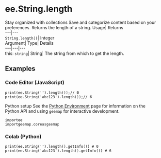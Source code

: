  
#  ee.String.length 
Stay organized with collections  Save and categorize content based on your preferences. 
Returns the length of a string. Usage| Returns  
---|---  
`String.length()`| Integer  
Argument| Type| Details  
---|---|---  
this: `string`| String| The string from which to get the length.  
## Examples
### Code Editor (JavaScript)
```
print(ee.String('').length());// 0
print(ee.String('abc123').length());// 6
```

Python setup
See the [ Python Environment](https://developers.google.com/earth-engine/guides/python_install) page for information on the Python API and using `geemap` for interactive development.
```
importee
importgeemap.coreasgeemap
```

### Colab (Python)
```
print(ee.String('').length().getInfo()) # 0
print(ee.String('abc123').length().getInfo()) # 6
```

